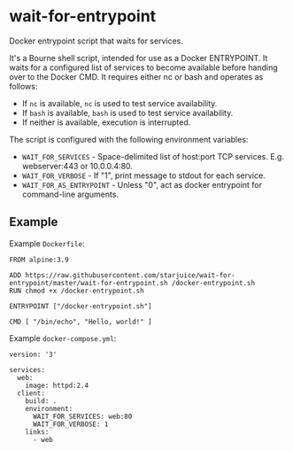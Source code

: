 # wait-for-entrypoint

Docker entrypoint script that waits for services.

It's a Bourne shell script, intended for use as a Docker ENTRYPOINT.
It waits for a configured list of services to become available before handing over to the Docker CMD.
It requires either nc or bash and operates as follows:

* If `nc` is available, `nc` is used to test service availability.
* If `bash` is available, `bash` is used to test service availability.
* If neither is available, execution is interrupted.

The script is configured with the following environment variables:

* `WAIT_FOR_SERVICES`      - Space-delimited list of host:port TCP services. E.g. webserver:443 or 10.0.0.4:80.
* `WAIT_FOR_VERBOSE`       - If "1", print message to stdout for each service.
* `WAIT_FOR_AS_ENTRYPOINT` - Unless "0", act as docker entrypoint for command-line arguments.

## Example

Example `Dockerfile`:

```
FROM alpine:3.9

ADD https://raw.githubusercontent.com/starjuice/wait-for-entrypoint/master/wait-for-entrypoint.sh /docker-entrypoint.sh
RUN chmod +x /docker-entrypoint.sh

ENTRYPOINT ["/docker-entrypoint.sh"]

CMD [ "/bin/echo", "Hello, world!" ]
```

Example `docker-compose.yml`:

```
version: '3'

services:
  web:
    image: httpd:2.4
  client:
    build: .
    environment:
      WAIT_FOR_SERVICES: web:80
      WAIT_FOR_VERBOSE: 1
    links:
      - web
```

